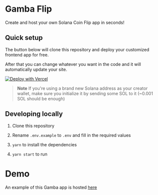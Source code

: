 # Gamba Flip

Create and host your own Solana Coin Flip app in seconds!

## Quick setup

The button below will clone this repository and deploy your customized frontend app for free.

After that you can change whatever you want in the code and it will automatically update your site.

[![Deploy with Vercel](https://vercel.com/button)](https://vercel.com/new/clone?repository-url=https%3A%2F%2Fgithub.com%2Fgamba-labs%2Fflip&env=GAMBA_CREATOR_ADDRESS,GAMBA_SOLANA_RPC&envDescription=Environment%20variables%20can%20be%20changed%20later%20in%20your%20project's%20settings%20panel&envLink=https%3A%2F%2Fgithub.com%2Fgamba-labs%2Fflip%2Fblob%2Fmain%2F.env.example&repository-name=flip)

> **Note**
> If you're using a brand new Solana address as your creator wallet, make sure you initialize it by sending some SOL to it (~0.001 SOL should be enough)

## Developing locally

1. Clone this repository

2. Rename `.env.example` to `.env` and fill in the required values

3. `yarn` to install the dependencies

4. `yarn start` to run

# Demo

An example of this Gamba app is hosted [here](https://flip.gamba.so)
